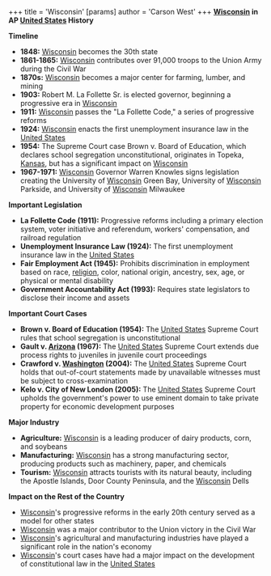 +++
 title = 'Wisconsin'
[params]
	author = 'Carson West'
+++
**[Wisconsin](./../wisconsin/) in AP [United States](./../united-states/) History**

**Timeline**

* **1848:** [Wisconsin](./../wisconsin/) becomes the 30th state
* **1861-1865:** [Wisconsin](./../wisconsin/) contributes over 91,000 troops to the Union Army during the Civil War
* **1870s:** [Wisconsin](./../wisconsin/) becomes a major center for farming, lumber, and mining
* **1903:** Robert M. La Follette Sr. is elected governor, beginning a progressive era in [Wisconsin](./../wisconsin/)
* **1911:** [Wisconsin](./../wisconsin/) passes the "La Follette Code," a series of progressive reforms
* **1924:** [Wisconsin](./../wisconsin/) enacts the first unemployment insurance law in the [United States](./../united-states/)
* **1954:** The Supreme Court case Brown v. Board of Education, which declares school segregation unconstitutional, originates in Topeka, [Kansas](./../kansas/), but has a significant impact on [Wisconsin](./../wisconsin/)
* **1967-1971:** [Wisconsin](./../wisconsin/) Governor Warren Knowles signs legislation creating the University of [Wisconsin](./../wisconsin/) Green Bay, University of [Wisconsin](./../wisconsin/) Parkside, and University of [Wisconsin](./../wisconsin/) Milwaukee

**Important Legislation**

* **La Follette Code (1911):** Progressive reforms including a primary election system, voter initiative and referendum, workers' compensation, and railroad regulation
* **Unemployment Insurance Law (1924):** The first unemployment insurance law in the [United States](./../united-states/)
* **Fair Employment Act (1945):** Prohibits discrimination in employment based on race, [religion](./../religion/), color, national origin, ancestry, sex, age, or physical or mental disability
* **Government Accountability Act (1993):** Requires state legislators to disclose their income and assets

**Important Court Cases**

* **Brown v. Board of Education (1954):** The [United States](./../united-states/) Supreme Court rules that school segregation is unconstitutional
* **Gault v. [Arizona](./../arizona/) (1967):** The [United States](./../united-states/) Supreme Court extends due process rights to juveniles in juvenile court proceedings
* **Crawford v. [Washington](./../washington/) (2004):** The [United States](./../united-states/) Supreme Court holds that out-of-court statements made by unavailable witnesses must be subject to cross-examination
* **Kelo v. City of New London (2005):** The [United States](./../united-states/) Supreme Court upholds the government's power to use eminent domain to take private property for economic development purposes

**Major Industry**

* **Agriculture:** [Wisconsin](./../wisconsin/) is a leading producer of dairy products, corn, and soybeans
* **Manufacturing:** [Wisconsin](./../wisconsin/) has a strong manufacturing sector, producing products such as machinery, paper, and chemicals
* **Tourism:** [Wisconsin](./../wisconsin/) attracts tourists with its natural beauty, including the Apostle Islands, Door County Peninsula, and the [Wisconsin](./../wisconsin/) Dells

**Impact on the Rest of the Country**

* [Wisconsin](./../wisconsin/)'s progressive reforms in the early 20th century served as a model for other states
* [Wisconsin](./../wisconsin/) was a major contributor to the Union victory in the Civil War
* [Wisconsin](./../wisconsin/)'s agricultural and manufacturing industries have played a significant role in the nation's economy
* [Wisconsin](./../wisconsin/)'s court cases have had a major impact on the development of constitutional law in the [United States](./../united-states/)